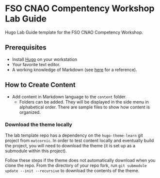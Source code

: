 # FSO CNAO Compentency Workshop Lab Guide

Hugo Lab Guide template for the FSO CNAO Competency Workshop.

## Prerequisites

- Install [Hugo](https://gohugo.io/) on your workstation
- Your favorite text editor.
- A working knowledge of Markdown (see [here](https://github.com/adam-p/markdown-here/wiki/Markdown-Cheatsheet) for a reference).

## How to Create Content

- Add content in Markdown language to the `content` folder.
  - Folders can be added. They will be displayed in the side menu in alphabetical order. There are sample files to show how content is organized.

### Download the theme locally

The lab template repo has a dependency on the `hugo-theme-learn` git project from `matcornic`. In order to test content locally and eventually build the project, you will need to download the theme (it is set up as a submodule within this project).

Follow these steps if the theme does not automatically download when you clone the repo. From the directory of your repo fork, run `git submodule update --init --recursive` to download the contents of the theme.
